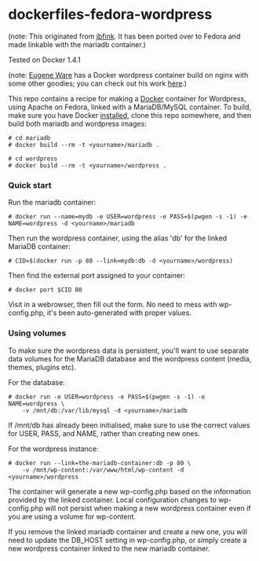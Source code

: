 dockerfiles-fedora-wordpress
============================

(note: This originated from [jbfink](https://github.com/jbfink). It has been ported over to Fedora and made linkable with the mariadb container.)

Tested on Docker 1.4.1

(note: [Eugene Ware](http://github.com/eugeneware) has a Docker wordpress container build on nginx with some other goodies; you can check out his work [here](http://github.com/eugeneware/docker-wordpress-nginx).)

This repo contains a recipe for making a [Docker](http://docker.io) container for Wordpress, using Apache on Fedora, linked with a MariaDB/MySQL container. 
To build, make sure you have Docker [installed](http://www.docker.io/gettingstarted/), clone this repo somewhere, and then build both mariadb and wordpress images:

```
# cd mariadb
# docker build --rm -t <yourname>/mariadb .
```

```
# cd wordpress
# docker build --rm -t <yourname>/wordpress .
```

### Quick start ###

Run the mariadb container:

```
# docker run --name=mydb -e USER=wordpress -e PASS=$(pwgen -s -1) -e NAME=wordpress -d <yourname>/mariadb
```

Then run the wordpress container, using the alias 'db' for the linked MariaDB container:

```
# CID=$(docker run -p 80 --link=mydb:db -d <yourname>/wordpress)
```

Then find the external port assigned to your container:

```
# docker port $CID 80 
```

Visit in a webrowser, then fill out the form. No need to mess with wp-config.php, it's been auto-generated with proper values. 

### Using volumes ###

To make sure the wordpress data is persistent, you'll want to use separate data volumes for the MariaDB database and the wordpress content (media, themes, plugins etc).

For the database:

```
# docker run -e USER=wordpress -e PASS=$(pwgen -s -1) -e NAME=wordpress \
    -v /mnt/db:/var/lib/mysql -d <yourname>/mariadb
```

If /mnt/db has already been initialised, make sure to use the correct values for USER, PASS, and NAME, rather than creating new ones.

For the wordpress instance:

```
# docker run --link=the-mariadb-container:db -p 80 \
    -v /mnt/wp-content:/var/www/html/wp-content -d <yourname>/wordpress
```

The container will generate a new wp-config.php based on the information provided by the linked container. Local configuration changes to wp-config.php will not persist when making a new wordpress container even if you are using a volume for wp-content.

If you remove the linked mariadb container and create a new one, you will need to update the DB_HOST setting in wp-config.php, or simply create a new wordpress container linked to the new mariadb container.
